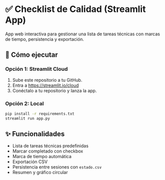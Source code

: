 # ✅ Checklist de Calidad (Streamlit App)

App web interactiva para gestionar una lista de tareas técnicas con marcas de tiempo, persistencia y exportación.

## 🔧 Cómo ejecutar

### Opción 1: Streamlit Cloud
1. Sube este repositorio a tu GitHub.
2. Entra a https://streamlit.io/cloud
3. Conéctalo a tu repositorio y lanza la app.

### Opción 2: Local
```bash
pip install -r requirements.txt
streamlit run app.py
```

## ✨ Funcionalidades
- Lista de tareas técnicas predefinidas
- Marcar completado con checkbox
- Marca de tiempo automática
- Exportación CSV
- Persistencia entre sesiones con `estado.csv`
- Resumen y gráfico circular
